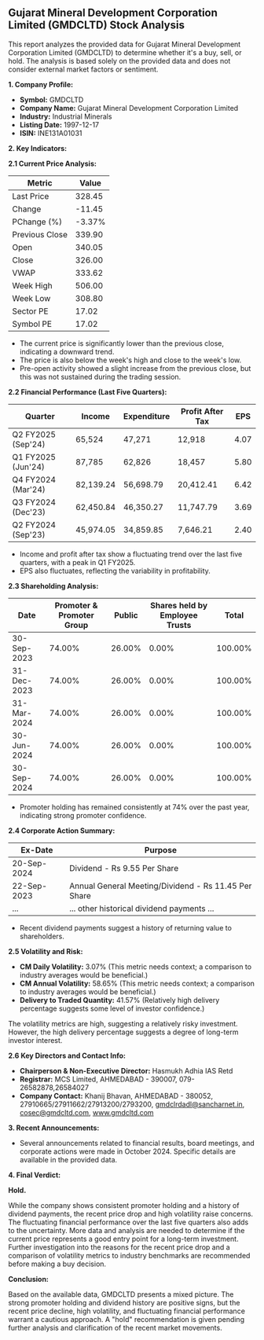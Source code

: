 ## Gujarat Mineral Development Corporation Limited (GMDCLTD) Stock Analysis

This report analyzes the provided data for Gujarat Mineral Development Corporation Limited (GMDCLTD) to determine whether it's a buy, sell, or hold.  The analysis is based solely on the provided data and does not consider external market factors or sentiment.

**1. Company Profile:**

* **Symbol:** GMDCLTD
* **Company Name:** Gujarat Mineral Development Corporation Limited
* **Industry:** Industrial Minerals
* **Listing Date:** 1997-12-17
* **ISIN:** INE131A01031


**2. Key Indicators:**

**2.1 Current Price Analysis:**

| Metric             | Value     |
|----------------------|------------|
| Last Price          | 328.45     |
| Change              | -11.45     |
| PChange (%)         | -3.37%     |
| Previous Close      | 339.90     |
| Open                | 340.05     |
| Close               | 326.00     |
| VWAP                | 333.62     |
| Week High           | 506.00     |
| Week Low            | 308.80     |
| Sector PE           | 17.02      |
| Symbol PE           | 17.02      |


* The current price is significantly lower than the previous close, indicating a downward trend.
* The price is also below the week's high and close to the week's low.
* Pre-open activity showed a slight increase from the previous close, but this was not sustained during the trading session.


**2.2 Financial Performance (Last Five Quarters):**

| Quarter           | Income      | Expenditure | Profit After Tax | EPS      |
|--------------------|-------------|--------------|-------------------|----------|
| Q2 FY2025 (Sep'24) | 65,524      | 47,271       | 12,918           | 4.07     |
| Q1 FY2025 (Jun'24) | 87,785      | 62,826       | 18,457           | 5.80     |
| Q4 FY2024 (Mar'24) | 82,139.24   | 56,698.79     | 20,412.41        | 6.42     |
| Q3 FY2024 (Dec'23) | 62,450.84   | 46,350.27     | 11,747.79        | 3.69     |
| Q2 FY2024 (Sep'23) | 45,974.05   | 34,859.85     | 7,646.21         | 2.40     |

* Income and profit after tax show a fluctuating trend over the last five quarters, with a peak in Q1 FY2025.
* EPS also fluctuates, reflecting the variability in profitability.


**2.3 Shareholding Analysis:**

| Date       | Promoter & Promoter Group | Public | Shares held by Employee Trusts | Total |
|------------|---------------------------|--------|-------------------------------|-------|
| 30-Sep-2023 | 74.00%                     | 26.00% | 0.00%                          | 100.00%|
| 31-Dec-2023 | 74.00%                     | 26.00% | 0.00%                          | 100.00%|
| 31-Mar-2024 | 74.00%                     | 26.00% | 0.00%                          | 100.00%|
| 30-Jun-2024 | 74.00%                     | 26.00% | 0.00%                          | 100.00%|
| 30-Sep-2024 | 74.00%                     | 26.00% | 0.00%                          | 100.00%|

* Promoter holding has remained consistently at 74% over the past year, indicating strong promoter confidence.


**2.4 Corporate Action Summary:**

| Ex-Date     | Purpose                                      |
|-------------|----------------------------------------------|
| 20-Sep-2024 | Dividend - Rs 9.55 Per Share                 |
| 22-Sep-2023 | Annual General Meeting/Dividend - Rs 11.45 Per Share |
| ...         | ... other historical dividend payments ...     |


* Recent dividend payments suggest a history of returning value to shareholders.


**2.5 Volatility and Risk:**

* **CM Daily Volatility:** 3.07% (This metric needs context; a comparison to industry averages would be beneficial.)
* **CM Annual Volatility:** 58.65% (This metric needs context; a comparison to industry averages would be beneficial.)
* **Delivery to Traded Quantity:** 41.57% (Relatively high delivery percentage suggests some level of investor confidence.)

The volatility metrics are high, suggesting a relatively risky investment.  However, the high delivery percentage suggests a degree of long-term investor interest.


**2.6 Key Directors and Contact Info:**

* **Chairperson & Non-Executive Director:** Hasmukh Adhia IAS Retd
* **Registrar:** MCS Limited, AHMEDABAD - 390007, 079-26582878,26584027
* **Company Contact:** Khanij Bhavan, AHMEDABAD - 380052, 27910665/27911662/27913200/2793200, gmdclrdadl@sancharnet.in, cosec@gmdcltd.com, www.gmdcltd.com


**3. Recent Announcements:**

* Several announcements related to financial results, board meetings, and corporate actions were made in October 2024.  Specific details are available in the provided data.


**4. Final Verdict:**

**Hold.**

While the company shows consistent promoter holding and a history of dividend payments, the recent price drop and high volatility raise concerns.  The fluctuating financial performance over the last five quarters also adds to the uncertainty.  More data and analysis are needed to determine if the current price represents a good entry point for a long-term investment.  Further investigation into the reasons for the recent price drop and a comparison of volatility metrics to industry benchmarks are recommended before making a buy decision.

**Conclusion:**

Based on the available data, GMDCLTD presents a mixed picture.  The strong promoter holding and dividend history are positive signs, but the recent price decline, high volatility, and fluctuating financial performance warrant a cautious approach.  A "hold" recommendation is given pending further analysis and clarification of the recent market movements.

